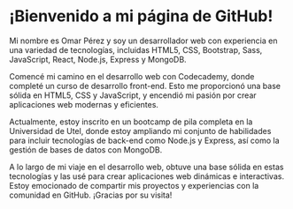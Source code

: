#  ¡Bienvenido a mi página de GitHub!
Mi nombre es Omar Pérez y soy un desarrollador web con experiencia en una variedad de tecnologías, incluidas HTML5, CSS, Bootstrap, Sass, JavaScript, React, Node.js, Express y MongoDB.

Comencé mi camino en el desarrollo web con Codecademy, donde completé un curso de desarrollo front-end. Esto me proporcionó una base sólida en HTML5, CSS y JavaScript, y encendió mi pasión por crear aplicaciones web modernas y eficientes.

Actualmente, estoy inscrito en un bootcamp de pila completa en la Universidad de Utel, donde estoy ampliando mi conjunto de habilidades para incluir tecnologías de back-end como Node.js y Express, así como la gestión de bases de datos con MongoDB.

A lo largo de mi viaje en el desarrollo web, obtuve una base sólida en estas tecnologías y las usé para crear aplicaciones web dinámicas e interactivas. Estoy emocionado de compartir mis proyectos y experiencias con la comunidad en GitHub. ¡Gracias por su visita!
